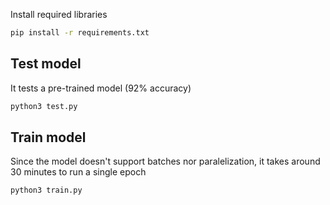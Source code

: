 Install required libraries

```sh
pip install -r requirements.txt
```

## Test model
It tests a pre-trained model (92% accuracy)
```sh
python3 test.py
```

## Train model
Since the model doesn't support batches nor paralelization, it takes around 30 minutes to run a single epoch

```sh
python3 train.py
```
